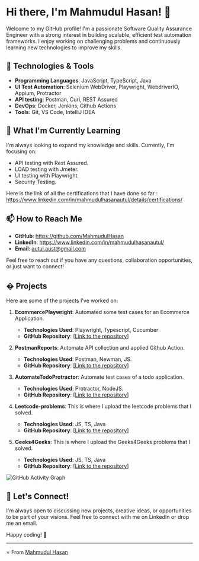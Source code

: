 # Hi there, I'm Mahmudul Hasan! 👋

Welcome to my GitHub profile! I'm a passionate Software Quality Assurance Engineer with a strong interest in building scalable, efficient test automation frameworks. I enjoy working on challenging problems and continuously learning new technologies to improve my skills.

## 🔧 Technologies & Tools

- **Programming Languages**: JavaScript, TypeScript, Java
- **UI Test Automation**: Selenium WebDriver, Playwright, WebdriverIO, Appium, Protractor
- **API testing**: Postman, Curl, REST Assured
- **DevOps**: Docker, Jenkins, Github Actions
- **Tools**: Git, VS Code, IntelliJ IDEA

## 🌱 What I'm Currently Learning

I'm always looking to expand my knowledge and skills. Currently, I'm focusing on:

- API testing with Rest Assured.
- LOAD testing with Jmeter.
- UI testing with Playwright.
- Security Testing.

Here is the link of all the certifications that I have done so far : https://www.linkedin.com/in/mahmudulhasanautul/details/certifications/

## 📫 How to Reach Me

- **GitHub**: https://github.com/MahmudulHasan
- **LinkedIn**: https://www.linkedin.com/in/mahmudulhasanautul/
- **Email**: autul.aust@gmail.com

Feel free to reach out if you have any questions, collaboration opportunities, or just want to connect!

## � Projects

Here are some of the projects I've worked on:

1. **EcommercePlaywright**: Automated some test cases for an Ecommerce Application.
   - **Technologies Used**: Playwright, Typescript, Cucumber
   - **GitHub Repository**: [[Link to the repository](https://github.com/MahmudulHasan/EcommercePlaywright)]

2. **PostmanReports**: Automate API collection and applied Github Action.
   - **Technologies Used**: Postman, Newman, JS.
   - **GitHub Repository**: [[Link to the repository]](https://github.com/MahmudulHasan/PostmanReports)

3. **AutomateTodoProtractor**: Automate test cases of a todo application.
   - **Technologies Used**: Protractor, NodeJS.
   - **GitHub Repository**: [[Link to the repository](https://github.com/MahmudulHasan/AutomateTodoProtractor)]

4. **Leetcode-problems**: This is where I upload the leetcode problems that I solved.
   - **Technologies Used**: JS, TS, Java
   - **GitHub Repository**: [[Link to the repository](https://github.com/MahmudulHasan/Leetcode-problems)]
  
5. **Geeks4Geeks**: This is where I upload the Geeks4Geeks problems that I solved.
   - **Technologies Used**: JS, TS, Java
   - **GitHub Repository**: [[Link to the repository](https://github.com/MahmudulHasan/Geeks4Geeks)]

![GitHub Activity Graph](https://github-readme-activity-graph.vercel.app/graph?username=MahmudulHasan&theme=react-dark)
  

## 💬 Let's Connect!

I'm always open to discussing new projects, creative ideas, or opportunities to be part of your visions. Feel free to connect with me on LinkedIn or drop me an email.

Happy coding! 🚀

---

⭐️ From [Mahmudul Hasan](https://github.com/MahmudulHasan)
